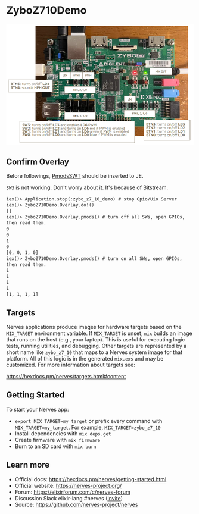 # ZyboZ710Demo

![Demo](assets/images/demo.png)

## Confirm Overlay

Before followings, [PmodsSWT](https://digilent.com/reference/pmod/pmodswt/start) should be inserted to JE.

`SW3` is not working. Don't worry about it. It's because of Bitstream.

```
iex()> Application.stop(:zybo_z7_10_demo) # stop Gpio/Uio Server
iex()> ZyboZ710Demo.Overlay.do!()
[]
iex()> ZyboZ710Demo.Overlay.pmods() # turn off all SWs, open GPIOs, then read them.
0
0
1
0
[0, 0, 1, 0]
iex()> ZyboZ710Demo.Overlay.pmods() # turn on all SWs, open GPIOs, then read them.
1
1
1
1
[1, 1, 1, 1]
```

## Targets

Nerves applications produce images for hardware targets based on the
`MIX_TARGET` environment variable. If `MIX_TARGET` is unset, `mix` builds an
image that runs on the host (e.g., your laptop). This is useful for executing
logic tests, running utilities, and debugging. Other targets are represented by
a short name like `zybo_z7_10` that maps to a Nerves system image for that platform.
All of this logic is in the generated `mix.exs` and may be customized. For more
information about targets see:

https://hexdocs.pm/nerves/targets.html#content

## Getting Started

To start your Nerves app:
  * `export MIX_TARGET=my_target` or prefix every command with
    `MIX_TARGET=my_target`. For example, `MIX_TARGET=zybo_z7_10`
  * Install dependencies with `mix deps.get`
  * Create firmware with `mix firmware`
  * Burn to an SD card with `mix burn`

## Learn more

  * Official docs: https://hexdocs.pm/nerves/getting-started.html
  * Official website: https://nerves-project.org/
  * Forum: https://elixirforum.com/c/nerves-forum
  * Discussion Slack elixir-lang #nerves ([Invite](https://elixir-slackin.herokuapp.com/))
  * Source: https://github.com/nerves-project/nerves
